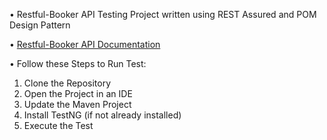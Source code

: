 • Restful-Booker API Testing Project written using REST Assured and POM Design Pattern  

• [Restful-Booker API Documentation](https://restful-booker.herokuapp.com/apidoc/index.html)  
  
• Follow these Steps to Run Test:  
  
1) Clone the Repository  
2) Open the Project in an IDE  
3) Update the Maven Project  
4) Install TestNG (if not already installed)  
5) Execute the Test  
  

